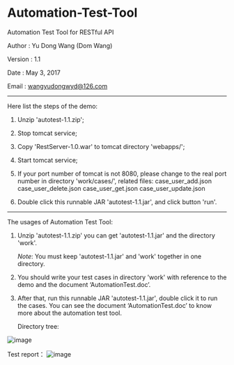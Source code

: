 # Automation-Test-Tool

Automation Test Tool for RESTful API


Author	:  Yu Dong Wang (Dom Wang)

Version	:  1.1

Date	:  May 3, 2017

Email	:  wangyudongwyd@126.com

---------------------------------------------------------------------------------------------------------------------
Here list the steps of the demo:

1. Unzip 'autotest-1.1.zip';


2. Stop tomcat service; 

3. Copy 'RestServer-1.0.war' to tomcat directory 'webapps/';

4. Start tomcat service;

5. If your port number of tomcat is not 8080, please change to the real port number in directory 'work/cases/', related files:
case_user_add.json
case_user_delete.json
case_user_get.json
case_user_update.json

5. Double click this runnable JAR 'autotest-1.1.jar', and click button 'run'.

---------------------------------------------------------------------------------------------------------------------
The usages of Automation Test Tool:

1. Unzip 'autotest-1.1.zip' you can get 'autotest-1.1.jar' and the directory 'work'.

   *Note*: You must keep 'autotest-1.1.jar' and 'work' together in one directory.

2. You should write your test cases in directory 'work' with reference to the demo and the document ‘AutomationTest.doc’.

3. After that, run this runnable JAR 'autotest-1.1.jar', double click it to run the cases.
   You can see the document ‘AutomationTest.doc’ to know more about the automation test tool.
   
   Directory tree: 

![image](https://raw.githubusercontent.com/wangyudongdom/Automation-Test-Tool/master/screenshot_4.png)

   Test report：
![image](https://raw.githubusercontent.com/wangyudongdom/Automation-Test-Tool/master/screenshot_3.png)
